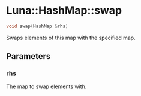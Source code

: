 # Luna::HashMap::swap

```c++
void swap(HashMap &rhs)
```

Swaps elements of this map with the specified map. 



## Parameters
### rhs
The map to swap elements with. 

